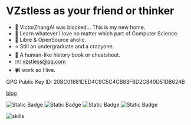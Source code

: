 # VZstless as your friend or thinker

- 🍥 VictorZhangAI was blocked... This is my new home.
- 👻 Learn whatever I love no matter which part of Computer Science.
- 🐣 Libre & OpenSource aholic.
- ⭐ Still an undergraduate and a crazyone.
- 🐧 A human-like history book or cheatsheet.
- ✉️ vzstless@qq.com
- 🍀I work so I live.

GPG Public Key ID: 20BC01681DED4C9C5C4CB83F6D2C840D51DB624B  
  
  <a href="http://vzstless.moe">blog</a>
  
  ![Static Badge](https://img.shields.io/badge/telegram-VZstless-blue) ![Static Badge](https://img.shields.io/badge/Discord-VZstless-purple) ![Static Badge](https://img.shields.io/badge/bilibili-VZstless-pink) ![Static Badge](https://img.shields.io/badge/twitter-VZstless-cyan)

![skills](https://skillicons.dev/icons?i=arch,ubuntu,debian,nix,plan9,bash,powershell,cloudflare,python,julia,javascript,scala,go,c,haskell,ts,regex,react,fastapi,git,github,githubactions,notion,ps,htmx,jquery,vscode,vim,azure,emacs,)
